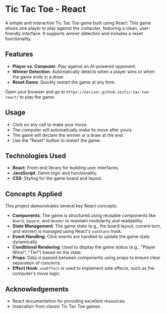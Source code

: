 # Tic Tac Toe - React

A simple and interactive Tic Tac Toe game built using React. This game allows one player to play against the computer, featuring a clean, user-friendly interface. It supports winner detection and includes a reset functionality.

## Features

- **Player vs. Computer**: Play against an AI-powered opponent.
- **Winner Detection**: Automatically detects when a player wins or when the game ends in a draw.
- **Reset Game**: Quickly restart the game at any time.

Open your browser and go to `https://oarisar.github.io/tic-tac-toe-react/` to play the game.

## Usage

- Click on any cell to make your move.
- The computer will automatically make its move after yours.
- The game will declare the winner or a draw at the end.
- Use the "Reset" button to restart the game.

## Technologies Used

- **React**: Front-end library for building user interfaces.
- **JavaScript**: Game logic and functionality.
- **CSS**: Styling for the game board and layout.

## Concepts Applied

This project demonstrates several key React concepts:

- **Components**: The game is structured using reusable components like `Board`, `Square`, and `Header` to maintain modularity and readability.
- **State Management**: The game state (e.g., the board layout, current turn, and winner) is managed using React's `useState` hook.
- **Event Handling**: Click events are handled to update the game state dynamically.
- **Conditional Rendering**: Used to display the game status (e.g., "Player Wins!", "Tie!") based on the state.
- **Props**: Data is passed between components using props to ensure clear separation of concerns.
- **Effect Hook**: `useEffect` is used to implement side effects, such as the computer's move logic.


## Acknowledgements

- React documentation for providing excellent resources.
- Inspiration from classic Tic Tac Toe games.
